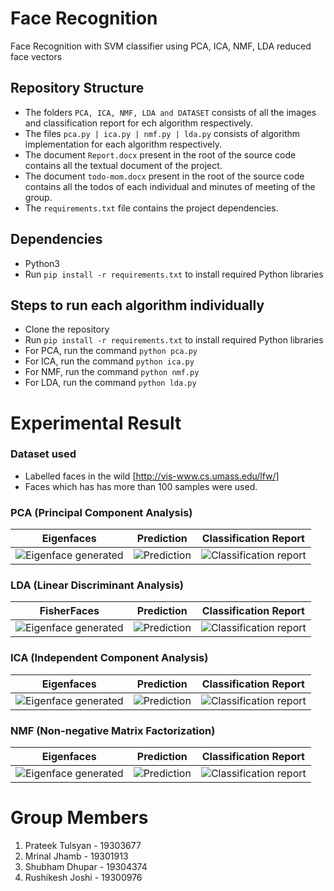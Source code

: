 # Face Recognition
Face Recognition with SVM classifier using PCA, ICA, NMF, LDA reduced face vectors

## Repository Structure
- The folders ```PCA, ICA, NMF, LDA and DATASET``` consists of all the images and classification report for ech algorithm respectively.
- The files ```pca.py | ica.py | nmf.py | lda.py``` consists of algorithm implementation for each algorithm respectively.
- The document ```Report.docx``` present in the root of the source code contains all the textual document of the project.
- The document ```todo-mom.docx``` present in the root of the source code contains all the todos of each individual and minutes of meeting of the group.
- The ```requirements.txt``` file contains the project dependencies.

## Dependencies
- Python3
- Run ```pip install -r requirements.txt``` to install required Python libraries

## Steps to run each algorithm individually
- Clone the repository
- Run ```pip install -r requirements.txt``` to install required Python libraries
- For PCA, run the command ```python pca.py```
- For ICA, run the command ```python ica.py```
- For NMF, run the command ```python nmf.py```
- For LDA, run the command ```python lda.py```


# Experimental Result
### Dataset used
- Labelled faces in the wild [http://vis-www.cs.umass.edu/lfw/]
- Faces which has has more than 100 samples were used.

### PCA (Principal Component Analysis)
Eigenfaces | Prediction | Classification Report
--- | --- | ---
![Eigenface generated](https://raw.githubusercontent.com/tulsyanp/tcd-ai-group-project/master/PCA/figure_readme/faces.png) | ![Prediction](https://raw.githubusercontent.com/tulsyanp/tcd-ai-group-project/master/PCA/figure_readme/prediction.png) | ![Classification report](https://raw.githubusercontent.com/tulsyanp/tcd-ai-group-project/master/PCA/figure_readme/pca_result.png)


### LDA (Linear Discriminant Analysis)
FisherFaces | Prediction | Classification Report
--- | --- | ---
![Eigenface generated](https://raw.githubusercontent.com/tulsyanp/tcd-ai-group-project/master/LDA/figure_readme/faces.png) | ![Prediction](https://raw.githubusercontent.com/tulsyanp/tcd-ai-group-project/master/LDA/figure_readme/prediction.png) | ![Classification report](https://raw.githubusercontent.com/tulsyanp/tcd-ai-group-project/master/LDA/figure_readme/lda_result.png)


### ICA (Independent Component Analysis)
Eigenfaces | Prediction | Classification Report
--- | --- | ---
![Eigenface generated](https://raw.githubusercontent.com/tulsyanp/tcd-ai-group-project/master/ICA/figure_readme/faces.png) | ![Prediction](https://raw.githubusercontent.com/tulsyanp/tcd-ai-group-project/master/ICA/figure_readme/prediction.png) | ![Classification report](https://raw.githubusercontent.com/tulsyanp/tcd-ai-group-project/master/ICA/figure_readme/ica_result.png)


### NMF (Non-negative Matrix Factorization)
Eigenfaces | Prediction | Classification Report
--- | --- | ---
![Eigenface generated](https://raw.githubusercontent.com/tulsyanp/tcd-ai-group-project/master/NMF/figure_readme/faces.png) | ![Prediction](https://raw.githubusercontent.com/tulsyanp/tcd-ai-group-project/master/NMF/figure_readme/prediction.png) | ![Classification report](https://raw.githubusercontent.com/tulsyanp/tcd-ai-group-project/master/NMF/figure_readme/nmf_result.png)


# Group Members
1. Prateek Tulsyan - 19303677
2. Mrinal Jhamb - 19301913
3. Shubham Dhupar - 19304374
4. Rushikesh Joshi - 19300976